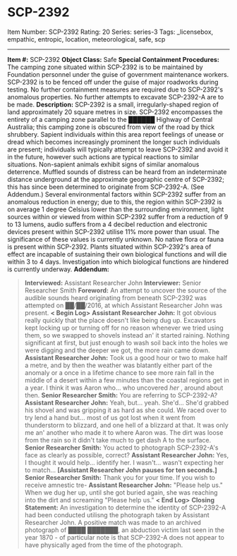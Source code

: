 # SCP-2392
Item Number: SCP-2392
Rating: 20
Series: series-3
Tags: _licensebox, empathic, entropic, location, meteorological, safe, scp

---

**Item #:** SCP-2392
**Object Class:** Safe
**Special Containment Procedures:** The camping zone situated within SCP-2392 is to be maintained by Foundation personnel under the guise of government maintenance workers. SCP-2392 is to be fenced off under the guise of major roadworks during testing. No further containment measures are required due to SCP-2392's anomalous properties.
No further attempts to excavate SCP-2392-A are to be made.
**Description:** SCP-2392 is a small, irregularly-shaped region of land approximately 20 square metres in size. SCP-2392 encompasses the entirety of a camping zone parallel to the ██████ Highway of Central Australia; this camping zone is obscured from view of the road by thick shrubbery.
Sapient individuals within this area report feelings of unease or dread which becomes increasingly prominent the longer such individuals are present; individuals will typically attempt to leave SCP-2392 and avoid it in the future, however such actions are typical reactions to similar situations. Non-sapient animals exhibit signs of similar anomalous deterrence.
Muffled sounds of distress can be heard from an indeterminate distance underground at the approximate geographic centre of SCP-2392; this has since been determined to originate from SCP-2392-A. (See Addendum.)
Several environmental factors within SCP-2392 suffer from an anomalous reduction in energy; due to this, the region within SCP-2392 is on average 1 degree Celsius lower than the surrounding environment, light sources within or viewed from within SCP-2392 suffer from a reduction of 9 to 13 lumens, audio suffers from a 4 decibel reduction and electronic devices present within SCP-2392 utilise 11% more power than usual. The significance of these values is currently unknown.
No native flora or fauna is present within SCP-2392. Plants situated within SCP-2392's area of effect are incapable of sustaining their own biological functions and will die within 3 to 4 days. Investigation into which biological functions are hindered is currently underway.
**Addendum:**
> **Interviewed:** Assistant Researcher John
> **Interviewer:** Senior Researcher Smith
> **Foreword:** An attempt to uncover the source of the audible sounds heard originating from beneath SCP-2392 was attempted on ██/██/2016, at which Assistant Researcher John was present.
> **< Begin Log>**
> **Assistant Researcher John:** It got obvious really quickly that the place doesn't like being dug up. Excavators kept locking up or turning off for no reason whenever we tried using them, so we swapped to shovels instead an' it started raining. Nothing significant at first, but just enough to wash soil back into the holes we were digging and the deeper we got, the more rain came down.
> **Assistant Researcher John:** Took us a good hour or two to make half a metre, and by then the weather was blatantly either part of the anomaly or a once in a lifetime chance to see more rain fall in the middle of a desert within a few minutes than the coastal regions get in a year. I think it was Aaron who… who uncovered _her_ , around about then.
> **Senior Researcher Smith:** You are referring to SCP-2392-A?
> **Assistant Researcher John:** Yeah, but… yeah. She'd… She'd grabbed his shovel and was gripping it as hard as she could. We raced over to try lend a hand but… most of us got lost when it went from thunderstorm to blizzard, and one hell of a blizzard at that. It was only me an' another who made it to where Aaron was. The dirt was loose from the rain so it didn't take much to get dash A to the surface.
> **Senior Researcher Smith:** You acted to photograph SCP-2392-A's face as clearly as possible, correct?
> **Assistant Researcher John:** Yes, I thought it would help… identify her. I wasn't… wasn't expecting her to match…
> **[Assistant Researcher John pauses for ten seconds.]**
> **Senior Researcher Smith:** Thank you for your time. If you wish to receive amnestic tre-
> **Assistant Researcher John:** "Please help us." When we dug her up, until she got buried again, she was reaching into the dirt and screaming "Please help us."
> **< End Log>**
> **Closing Statement:** An investigation to determine the identity of SCP-2392-A had been conducted utilisng the photograph taken by Assistant Researcher John. A positive match was made to an archived photograph of ████ ███████, an abduction victim last seen in the year 1870 - of particular note is that SCP-2392-A does not appear to have physically aged from the time of the photograph.